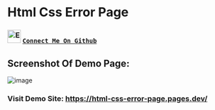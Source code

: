 # Html Css Error Page
### <img src="https://user-images.githubusercontent.com/136259634/245551159-6bc56ad8-d6e1-47f9-9c6b-73fc86fe6b83.png" alt="Eye" width="30" height="30" /> [**`Connect Me On Github`**](https://github.com/ismartboi-07)
## Screenshot Of Demo Page:
![image](https://github.com/ismartboi-07/Html_Css_Error_Page/assets/136259634/51f69dca-7f02-4853-b88d-45362169c587)
### Visit Demo Site: https://html-css-error-page.pages.dev/
